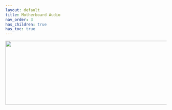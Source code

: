 ```yaml
---
layout: default
title: Motherboard Audio
nav_order: 3
has_children: true
has_toc: true
---
```


<p align="center">
  <img width="650" height="200" src="../../../assets/Header-MotherboardAudio.png">
</p>

